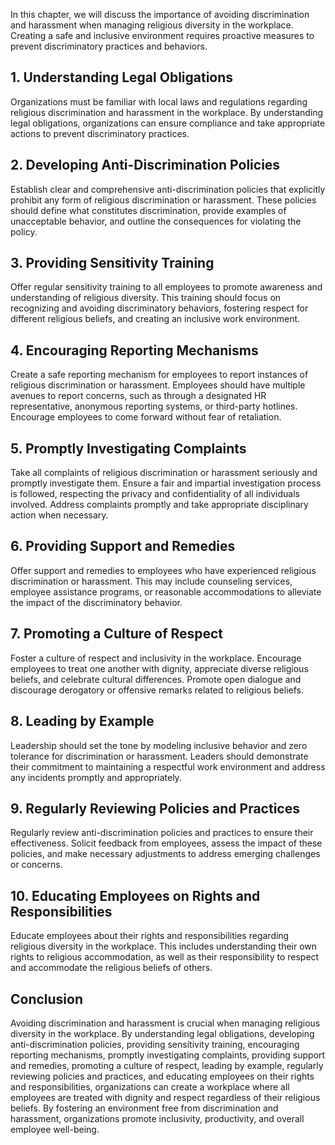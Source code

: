 
In this chapter, we will discuss the importance of avoiding discrimination and harassment when managing religious diversity in the workplace. Creating a safe and inclusive environment requires proactive measures to prevent discriminatory practices and behaviors.

1\. Understanding Legal Obligations
----------------------------------

Organizations must be familiar with local laws and regulations regarding religious discrimination and harassment in the workplace. By understanding legal obligations, organizations can ensure compliance and take appropriate actions to prevent discriminatory practices.

2\. Developing Anti-Discrimination Policies
------------------------------------------

Establish clear and comprehensive anti-discrimination policies that explicitly prohibit any form of religious discrimination or harassment. These policies should define what constitutes discrimination, provide examples of unacceptable behavior, and outline the consequences for violating the policy.

3\. Providing Sensitivity Training
---------------------------------

Offer regular sensitivity training to all employees to promote awareness and understanding of religious diversity. This training should focus on recognizing and avoiding discriminatory behaviors, fostering respect for different religious beliefs, and creating an inclusive work environment.

4\. Encouraging Reporting Mechanisms
-----------------------------------

Create a safe reporting mechanism for employees to report instances of religious discrimination or harassment. Employees should have multiple avenues to report concerns, such as through a designated HR representative, anonymous reporting systems, or third-party hotlines. Encourage employees to come forward without fear of retaliation.

5\. Promptly Investigating Complaints
------------------------------------

Take all complaints of religious discrimination or harassment seriously and promptly investigate them. Ensure a fair and impartial investigation process is followed, respecting the privacy and confidentiality of all individuals involved. Address complaints promptly and take appropriate disciplinary action when necessary.

6\. Providing Support and Remedies
---------------------------------

Offer support and remedies to employees who have experienced religious discrimination or harassment. This may include counseling services, employee assistance programs, or reasonable accommodations to alleviate the impact of the discriminatory behavior.

7\. Promoting a Culture of Respect
---------------------------------

Foster a culture of respect and inclusivity in the workplace. Encourage employees to treat one another with dignity, appreciate diverse religious beliefs, and celebrate cultural differences. Promote open dialogue and discourage derogatory or offensive remarks related to religious beliefs.

8\. Leading by Example
---------------------

Leadership should set the tone by modeling inclusive behavior and zero tolerance for discrimination or harassment. Leaders should demonstrate their commitment to maintaining a respectful work environment and address any incidents promptly and appropriately.

9\. Regularly Reviewing Policies and Practices
---------------------------------------------

Regularly review anti-discrimination policies and practices to ensure their effectiveness. Solicit feedback from employees, assess the impact of these policies, and make necessary adjustments to address emerging challenges or concerns.

10\. Educating Employees on Rights and Responsibilities
------------------------------------------------------

Educate employees about their rights and responsibilities regarding religious diversity in the workplace. This includes understanding their own rights to religious accommodation, as well as their responsibility to respect and accommodate the religious beliefs of others.

Conclusion
----------

Avoiding discrimination and harassment is crucial when managing religious diversity in the workplace. By understanding legal obligations, developing anti-discrimination policies, providing sensitivity training, encouraging reporting mechanisms, promptly investigating complaints, providing support and remedies, promoting a culture of respect, leading by example, regularly reviewing policies and practices, and educating employees on their rights and responsibilities, organizations can create a workplace where all employees are treated with dignity and respect regardless of their religious beliefs. By fostering an environment free from discrimination and harassment, organizations promote inclusivity, productivity, and overall employee well-being.
